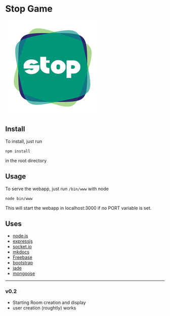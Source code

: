Stop Game
=========

![GitHub Logo](/public/images/StopLogo_300x300.png)

## Install 

To install, just run 

	npm install

in the root directory

## Usage 

To serve the webapp, just run `/bin/www` with node

	node bin/www 

This will start the webapp in localhost:3000 if no PORT variable is set. 

## Uses 

- [node.js](https://nodejs.org/en/)
- [expressjs](http://expressjs.com/)
- [socket.io](http://socket.io/)
- [mkdocs](http://www.mkdocs.org/)
- [Freebase](https://www.freebase.com/)
- [bootstrap](http://getbootstrap.com/)
- [jade](http://jade-lang.com/)
- [mongoose](http://mongoosejs.com/)

____

### v0.2

- Starting Room creation and display
- user creation (roughtly) works 
